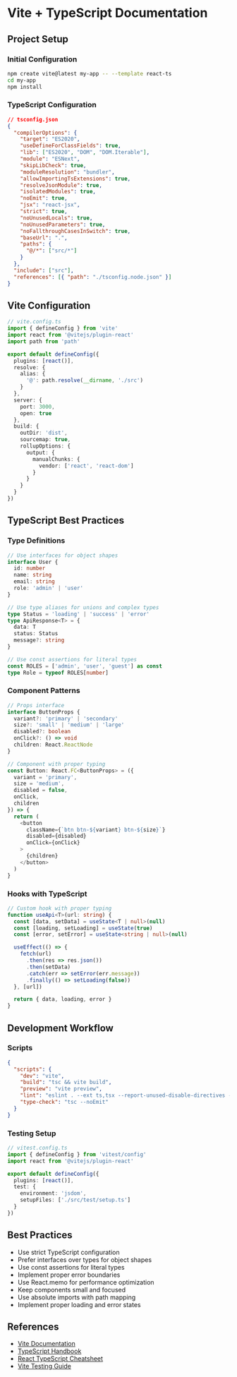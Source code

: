 # Vite + TypeScript Documentation

## Project Setup

### Initial Configuration
```bash
npm create vite@latest my-app -- --template react-ts
cd my-app
npm install
```

### TypeScript Configuration
```json
// tsconfig.json
{
  "compilerOptions": {
    "target": "ES2020",
    "useDefineForClassFields": true,
    "lib": ["ES2020", "DOM", "DOM.Iterable"],
    "module": "ESNext",
    "skipLibCheck": true,
    "moduleResolution": "bundler",
    "allowImportingTsExtensions": true,
    "resolveJsonModule": true,
    "isolatedModules": true,
    "noEmit": true,
    "jsx": "react-jsx",
    "strict": true,
    "noUnusedLocals": true,
    "noUnusedParameters": true,
    "noFallthroughCasesInSwitch": true,
    "baseUrl": ".",
    "paths": {
      "@/*": ["src/*"]
    }
  },
  "include": ["src"],
  "references": [{ "path": "./tsconfig.node.json" }]
}
```

## Vite Configuration
```typescript
// vite.config.ts
import { defineConfig } from 'vite'
import react from '@vitejs/plugin-react'
import path from 'path'

export default defineConfig({
  plugins: [react()],
  resolve: {
    alias: {
      '@': path.resolve(__dirname, './src')
    }
  },
  server: {
    port: 3000,
    open: true
  },
  build: {
    outDir: 'dist',
    sourcemap: true,
    rollupOptions: {
      output: {
        manualChunks: {
          vendor: ['react', 'react-dom']
        }
      }
    }
  }
})
```

## TypeScript Best Practices

### Type Definitions
```typescript
// Use interfaces for object shapes
interface User {
  id: number
  name: string
  email: string
  role: 'admin' | 'user'
}

// Use type aliases for unions and complex types
type Status = 'loading' | 'success' | 'error'
type ApiResponse<T> = {
  data: T
  status: Status
  message?: string
}

// Use const assertions for literal types
const ROLES = ['admin', 'user', 'guest'] as const
type Role = typeof ROLES[number]
```

### Component Patterns
```typescript
// Props interface
interface ButtonProps {
  variant?: 'primary' | 'secondary'
  size?: 'small' | 'medium' | 'large'
  disabled?: boolean
  onClick?: () => void
  children: React.ReactNode
}

// Component with proper typing
const Button: React.FC<ButtonProps> = ({
  variant = 'primary',
  size = 'medium',
  disabled = false,
  onClick,
  children
}) => {
  return (
    <button
      className={`btn btn-${variant} btn-${size}`}
      disabled={disabled}
      onClick={onClick}
    >
      {children}
    </button>
  )
}
```

### Hooks with TypeScript
```typescript
// Custom hook with proper typing
function useApi<T>(url: string) {
  const [data, setData] = useState<T | null>(null)
  const [loading, setLoading] = useState(true)
  const [error, setError] = useState<string | null>(null)

  useEffect(() => {
    fetch(url)
      .then(res => res.json())
      .then(setData)
      .catch(err => setError(err.message))
      .finally(() => setLoading(false))
  }, [url])

  return { data, loading, error }
}
```

## Development Workflow

### Scripts
```json
{
  "scripts": {
    "dev": "vite",
    "build": "tsc && vite build",
    "preview": "vite preview",
    "lint": "eslint . --ext ts,tsx --report-unused-disable-directives --max-warnings 0",
    "type-check": "tsc --noEmit"
  }
}
```

### Testing Setup
```typescript
// vitest.config.ts
import { defineConfig } from 'vitest/config'
import react from '@vitejs/plugin-react'

export default defineConfig({
  plugins: [react()],
  test: {
    environment: 'jsdom',
    setupFiles: ['./src/test/setup.ts']
  }
})
```

## Best Practices
- Use strict TypeScript configuration
- Prefer interfaces over types for object shapes
- Use const assertions for literal types
- Implement proper error boundaries
- Use React.memo for performance optimization
- Keep components small and focused
- Use absolute imports with path mapping
- Implement proper loading and error states

## References
- [Vite Documentation](https://vitejs.dev/guide/)
- [TypeScript Handbook](https://www.typescriptlang.org/docs/)
- [React TypeScript Cheatsheet](https://react-typescript-cheatsheet.netlify.app/)
- [Vite Testing Guide](https://vitest.dev/guide/)

